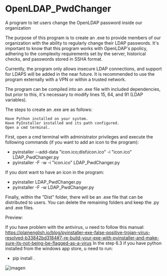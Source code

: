 # OpenLDAP_PwdChanger
A program to let users change the OpenLDAP password inside our organization

The purpose of this program is to create an .exe to provide members of our organization with the ability to regularly change their LDAP passwords.
It's important to know that this program works with OpenLDAP's ppolicy, adhering to the complexity requirements set by the server, historical checks, and passwords stored in SSHA format.

Currently, the program only allows insecure LDAP connections, and support for LDAPS will be added in the near future. It is recommended to use the program externally with a VPN or within a trusted network.

The program can be compiled into an .exe file with included dependencies, but prior to this, it's necessary to modify lines 15, 64, and 91 (LDAP variables).

The steps to create an .exe are as follows:

    Have Python installed on your system.
    Have PyInstaller installed and its path configured.
    Open a cmd terminal.

First, open a cmd terminal with administrator privileges and execute the following commands (if you want to add an icon to the program):
- pyinstaller --add-data "icon.ico;dist\icon.ico" -i "icon.ico" LDAP_PwdChanger.py
- pyinstaller -F -w -i "icon.ico" LDAP_PwdChanger.py

If you dont want to have an icon in the program:
- pyinstaller LDAP_PwdChanger.py
- pyinstaller -F -w LDAP_PwdChanger.py
  
Finally, within the "Dist" folder, there will be an .exe file that can be distributed to users. You can delete the remaining folders and keep the .py and .exe files.

Preview:

If you have problem with the antivirus, u need to follow this manual:
https://plainenglish.io/blog/pyinstaller-exe-false-positive-trojan-virus-resolved-b33842bd3184#7-re-build-your-exe-with-pyinstaller-and-make-sure-its-not-being-be-flagged-as-a-virus
In the step 6.3 if you have python installed from the windows app store, u need to run:
- pip install .

![imagen](https://github.com/frkvk/OpenLDAP_PwdChanger/assets/117442111/ac0f560e-c206-42e7-be89-3e393223f0ff)


